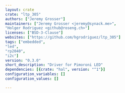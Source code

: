 ```yaml
---
layout: crate
crate: "ltp_305"
authors: ["Jeremy Grosser"]
maintainers: ["Jeremy Grosser <jeremy@synack.me>",
"Holger Rodriguez <github@roseng.ch>"]
licenses: ["BSD-3-Clause"]
websites: ["https://github.com/hgrodriguez/ltp_305"]
tags: ["embedded",
"led",
"rp2040",
"i2c"]
version: "0.3.0"
short_description: "Driver for Pimoroni LED"
dependencies: [{crate: "hal", version: "^1"}]
configuration_variables: []
configuration_values: []

---
```



